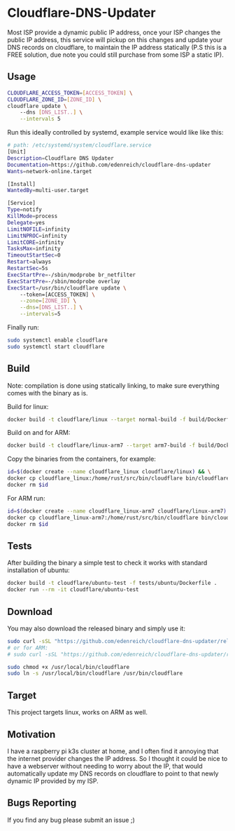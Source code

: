 
# Cloudflare-DNS-Updater

Most ISP provide a dynamic public IP address, once your ISP changes the public IP address, this service will pickup on this changes and update your DNS records on cloudflare, to maintain
the IP address statically (P.S this is a FREE solution, due note you could still purchase from some ISP a static IP).

## Usage

```sh
CLOUDFLARE_ACCESS_TOKEN=[ACCESS_TOKEN] \
CLOUDFLARE_ZONE_ID=[ZONE_ID] \
cloudflare update \ 
    --dns [DNS_LIST..] \
    --intervals 5
```

Run this ideally controlled by systemd, example service would like like this:

```sh
# path: /etc/systemd/system/cloudflare.service
[Unit]
Description=Cloudflare DNS Updater
Documentation=https://github.com/edenreich/cloudflare-dns-updater
Wants=network-online.target

[Install]
WantedBy=multi-user.target

[Service]
Type=notify
KillMode=process
Delegate=yes
LimitNOFILE=infinity
LimitNPROC=infinity
LimitCORE=infinity
TasksMax=infinity
TimeoutStartSec=0
Restart=always
RestartSec=5s
ExecStartPre=-/sbin/modprobe br_netfilter
ExecStartPre=-/sbin/modprobe overlay
ExecStart=/usr/bin/cloudflare update \ 
    --token=[ACCESS_TOKEN] \
    --zone=[ZONE_ID] \
    --dns=[DNS_LIST..] \
    --intervals=5
```

Finally run: 
```sh
sudo systemctl enable cloudflare
sudo systemctl start cloudflare
```

## Build

Note: compilation is done using statically linking, to make sure everything comes with the binary as is.

Build for linux:

```sh
docker build -t cloudflare/linux --target normal-build -f build/Dockerfile .
```

Build on and for ARM:

```sh
docker build -t cloudflare/linux-arm7 --target arm7-build -f build/Dockerfile .
```

Copy the binaries from the containers, for example:

```sh
id=$(docker create --name cloudflare_linux cloudflare/linux) && \
docker cp cloudflare_linux:/home/rust/src/bin/cloudflare bin/cloudflare && \
docker rm $id
```

For ARM run:

```sh 
id=$(docker create --name cloudflare_linux-arm7 cloudflare/linux-arm7) && \
docker cp cloudflare_linux-arm7:/home/rust/src/bin/cloudflare bin/cloudflare_arm7 && \
docker rm $id
```

## Tests

After building the binary a simple test to check it works with standard installation of ubuntu:
```sh
docker build -t cloudflare/ubuntu-test -f tests/ubuntu/Dockerfile .
docker run --rm -it cloudflare/ubuntu-test
```

## Download

You may also download the released binary and simply use it:

```sh
sudo curl -sSL "https://github.com/edenreich/cloudflare-dns-updater/releases/download/v1.0.1/cloudflare" -o /usr/local/bin/cloudflare
# or for ARM:
# sudo curl -sSL "https://github.com/edenreich/cloudflare-dns-updater/releases/download/v1.0.1/cloudflare_arm" -o /usr/local/bin/cloudflare

sudo chmod +x /usr/local/bin/cloudflare
sudo ln -s /usr/local/bin/cloudflare /usr/bin/cloudflare
```

## Target

This project targets linux, works on ARM as well.

## Motivation

I have a raspberry pi k3s cluster at home, and I often find it annoying that the internet provider changes the IP address.
So I thought it could be nice to have a webserver without needing to worry about the IP, that would automatically update my DNS
records on cloudflare to point to that newly dynamic IP provided by my ISP.

## Bugs Reporting

If you find any bug please submit an issue ;)